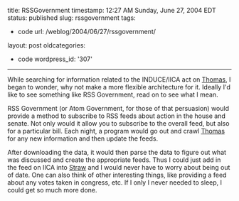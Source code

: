 title: RSSGovernment
timestamp: 12:27 AM Sunday, June 27, 2004 EDT
status: published
slug: rssgovernment
tags:
- code
url: /weblog/2004/06/27/rssgovernment/

layout: post
oldcategories:
- code
wordpress_id: '307'

---

While searching for information related to the INDUCE/IICA act on [Thomas](http://www.congress.gov/), I began to wonder, why not make a more flexible architecture for it.  Ideally I'd like to see something like RSS Government, read on to see what I mean.

RSS Government (or Atom Government, for those of that persuasion) would provide a method to subscribe to RSS feeds about action in the house and senate.  Not only would it allow you to subscribe to the overall feed, but also for a particular bill.  Each night, a program would go out and crawl [Thomas](http://www.congress.gov/) for any new information and then update the feeds.

After downloading the data, it would then parse the data to figure out what was discussed and create the appropriate feeds.  Thus I could just add in the feed on IICA into [Straw](http://www.nongnu.org/straw/) and I would never have to worry about being out of date.  One can also think of other interesting things, like providing a feed about any votes taken in congress, etc.  If I only I never needed to sleep, I could get so much more done.
